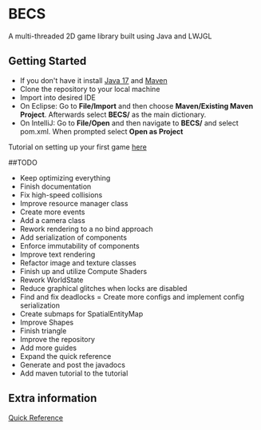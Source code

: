# BECS
A multi-threaded 2D game library built using Java and LWJGL
## Getting Started
- If you don't have it install [Java 17](https://www.oracle.com/java/technologies/javase/jdk17-archive-downloads.html) and [Maven](https://maven.apache.org/download.cgi)
- Clone the repository to your local machine
- Import into desired IDE
- On Eclipse: Go to **File/Import** and then choose **Maven/Existing Maven Project**. Afterwards select **BECS/** as the main dictionary.
- On IntelliJ: Go to **File/Open** and then navigate to **BECS/** and select pom.xml. When prompted select **Open as Project**

Tutorial on setting up your first game [here](Information/BUILD-GAME.MD)

##TODO
- Keep optimizing everything
- Finish documentation
- Fix high-speed collisions
- Improve resource manager class
- Create more events
- Add a camera class
- Rework rendering to a no bind approach
- Add serialization of components
- Enforce immutability of components
- Improve text rendering
- Refactor image and texture classes
- Finish up and utilize Compute Shaders
- Rework WorldState
- Reduce graphical glitches when locks are disabled
- Find and fix deadlocks
= Create more configs and implement config serialization
- Create submaps for SpatialEntityMap
- Improve Shapes
- Finish triangle
- Improve the repository
- Add more guides
- Expand the quick reference
- Generate and post the javadocs
- Add maven tutorial to the tutorial

## Extra information
[Quick Reference](Information/QUICKGUIDE.MD)